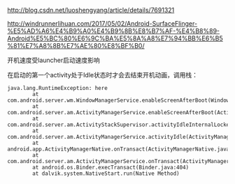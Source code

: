 http://blog.csdn.net/luoshengyang/article/details/7691321

http://windrunnerlihuan.com/2017/05/02/Android-SurfaceFlinger-%E5%AD%A6%E4%B9%A0%E4%B9%8B%E8%B7%AF-%E4%B8%89-Android%E5%BC%80%E6%9C%BA%E5%8A%A8%E7%94%BB%E6%B5%81%E7%A8%8B%E7%AE%80%E8%BF%B0/


开机速度受launcher启动速度影响

在启动的第一个activity处于Idle状态时才会去结束开机动画，调用栈：
```
java.lang.RuntimeException: here
        at com.android.server.wm.WindowManagerService.enableScreenAfterBoot(WindowManagerService.java:5231)
        at com.android.server.am.ActivityManagerService.enableScreenAfterBoot(ActivityManagerService.java:5363)
        at com.android.server.am.ActivityStackSupervisor.activityIdleInternalLocked(ActivityStackSupervisor.java:1932)
        at com.android.server.am.ActivityManagerService.activityIdle(ActivityManagerService.java:5336)
        at android.app.ActivityManagerNative.onTransact(ActivityManagerNative.java:409)
        at com.android.server.am.ActivityManagerService.onTransact(ActivityManagerService.java:2129)
        at android.os.Binder.execTransact(Binder.java:404)
        at dalvik.system.NativeStart.run(Native Method)
```